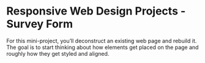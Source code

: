 # Responsive Web Design Projects - Survey Form

For this mini-project, you’ll deconstruct an existing web page and rebuild it.
The goal is to start thinking about how elements get placed on the page and roughly how they get styled and aligned.
